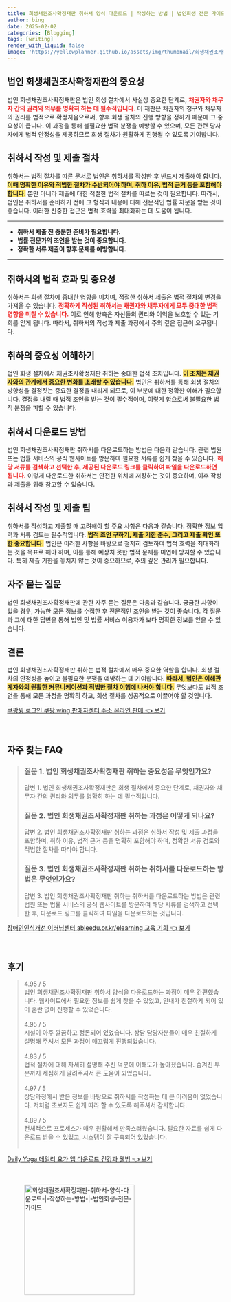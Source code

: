 ```yaml
---
title: 회생채권조사확정재판 취하서 양식 다운로드 | 작성하는 방법 | 법인회생 전문 가이드
author: bing
date: 2025-02-02
categories: [Blogging]
tags: [writing]
render_with_liquid: false
image: 'https://yellowplanner.github.io/assets/img/thumbnail/회생채권조사확정재판-취하서-양식-다운로드-|-작성하는-방법-|-법인회생-전문-가이드.webp'
---
```



<h2 id='법인회생채권조사확정재판의중요성'>법인 회생채권조사확정재판의 중요성</h2>

<p>법인 회생채권조사확정재판은 법인 회생 절차에서 사실상 중요한 단계로, <b><span style="color: #ee2323;">채권자와 채무자 간의 권리와 의무를 명확히 하는 데 필수적입니다.</span></b> 이 재판은 채권자의 청구와 채무자의 권리를 법적으로 확정지음으로써, 향후 회생 절차의 진행 방향을 정하기 때문에 그 중요성이 큽니다. 이 과정을 통해 불필요한 법적 분쟁을 예방할 수 있으며, 모든 관련 당사자에게 법적 안정성을 제공하므로 회생 절차가 원활하게 진행될 수 있도록 기여합니다.</p>

<h2 id='취하서작성및제출절차'>취하서 작성 및 제출 절차</h2>

<p>취하서는 법적 절차를 따른 문서로 법인은 취하서를 작성한 후 반드시 제출해야 합니다. <b><span style="background-color: #ffe066;">이때 명확한 이유와 적법한 절차가 수반되어야 하며, 취하 이유, 법적 근거 등을 포함해야 합니다.</span></b> 뿐만 아니라 제출에 대한 적절한 법적 절차를 따르는 것이 필요합니다. 따라서, 법인은 취하서를 준비하기 전에 그 형식과 내용에 대해 전문적인 법률 자문을 받는 것이 좋습니다. 이러한 신중한 접근은 법적 효력을 최대화하는 데 도움이 됩니다.</p>

<hr />

<ul>
    <li><b>취하서 제출 전 충분한 준비가 필요합니다.</b></li>
    <li><b>법률 전문가의 조언을 받는 것이 중요합니다.</b></li>
    <li><b>정확한 서류 제출이 향후 문제를 예방합니다.</b></li>
</ul>

<hr />

<h2 id='취하서의법적효과및중요성'>취하서의 법적 효과 및 중요성</h2>

<p>취하서는 회생 절차에 중대한 영향을 미치며, 적절한 취하서 제출은 법적 절차의 변경을 가져올 수 있습니다. <b><span style="color: #ee2323;">정확하게 작성된 취하서는 채권자와 채무자에게 모두 중대한 법적 영향을 미칠 수 있습니다.</span></b> 이로 인해 양측은 자신들의 권리와 이익을 보호할 수 있는 기회를 얻게 됩니다. 따라서, 취하서의 작성과 제출 과정에서 주의 깊은 접근이 요구됩니다.</p>

<h2 id='취하의중요성이해하기'>취하의 중요성 이해하기</h2>

<p>법인 회생 절차에서 채권조사확정재판 취하는 중대한 법적 조치입니다. <b><span style="background-color: #ffe066;">이 조치는 채권자와의 관계에서 중요한 변화를 초래할 수 있습니다.</span></b> 법인은 취하서를 통해 회생 절차의 방향성을 결정짓는 중요한 결정을 내리게 되므로, 이 부분에 대한 정확한 이해가 필요합니다. 결정을 내릴 때 법적 조언을 받는 것이 필수적이며, 이렇게 함으로써 불필요한 법적 분쟁을 피할 수 있습니다.</p>

<h2 id='취하서다운로드방법'>취하서 다운로드 방법</h2>

<p>법인 회생채권조사확정재판 취하서를 다운로드하는 방법은 다음과 같습니다. 관련 법원 또는 법률 서비스의 공식 웹사이트를 방문하여 필요한 서류를 쉽게 찾을 수 있습니다. <b><span style="color: #ee2323;">해당 서류를 검색하고 선택한 후, 제공된 다운로드 링크를 클릭하여 파일을 다운로드하면 됩니다.</span></b> 이렇게 다운로드한 취하서는 안전한 위치에 저장하는 것이 중요하며, 이후 작성과 제출을 위해 참고할 수 있습니다.</p>

<h2 id='취하서작성및제출팁'>취하서 작성 및 제출 팁</h2>

<p>취하서를 작성하고 제출할 때 고려해야 할 주요 사항은 다음과 같습니다. 정확한 정보 입력과 서류 검토는 필수적입니다. <b><span style="background-color: #ffe066;">법적 조언 구하기, 제출 기한 준수, 그리고 제출 확인 또한 중요합니다.</span></b> 법인은 이러한 사항을 바탕으로 철저히 검토하여 법적 효력을 최대화하는 것을 목표로 해야 하며, 이를 통해 예상치 못한 법적 문제를 미연에 방지할 수 있습니다. 특히 제출 기한을 놓치지 않는 것이 중요하므로, 주의 깊은 관리가 필요합니다.</p>

<h2 id='자주묻는질문'>자주 묻는 질문</h2>

<p>법인 회생채권조사확정재판에 관한 자주 묻는 질문은 다음과 같습니다. 궁금한 사항이 있을 경우, 가능한 모든 정보를 수집한 후 전문적인 조언을 받는 것이 좋습니다. 각 질문과 그에 대한 답변을 통해 법인 및 법률 서비스 이용자가 보다 명확한 정보를 얻을 수 있습니다.</p>

<h2 id='결론'>결론</h2>

<p>법인 회생채권조사확정재판 취하는 법적 절차에서 매우 중요한 역할을 합니다. 회생 절차의 안정성을 높이고 불필요한 분쟁을 예방하는 데 기여합니다. <b><span style="background-color: #ffe066;">따라서, 법인은 이해관계자와의 원활한 커뮤니케이션과 적법한 절차 이행에 나서야 합니다.</span></b> 무엇보다도 법적 조언을 통해 모든 과정을 명확히 하고, 회생 절차를 성공적으로 이끌어야 할 것입니다.</p>


<p><a class="click-button" title="쿠팡윙 로그인 쿠팡 wing 판매자센터 주소 온라인 판매" href="https://yellowplanner.github.io/posts/%EC%BF%A0%ED%8C%A1%EC%9C%99-%EB%A1%9C%EA%B7%B8%EC%9D%B8-%EC%BF%A0%ED%8C%A1-wing-%ED%8C%90%EB%A7%A4%EC%9E%90%EC%84%BC%ED%84%B0-%EC%A3%BC%EC%86%8C-%EC%98%A8%EB%9D%BC%EC%9D%B8-%ED%8C%90%EB%A7%A4/" rel="dofollow">쿠팡윙 로그인 쿠팡 wing 판매자센터 주소 온라인 판매 👈 보기</a></p><br>
<h2 id='자주_찾는_FAQ'>자주 찾는 FAQ</h2>
<div itemscope="" itemtype="https://schema.org/FAQPage"> 
<blockquote> 
<div itemscope="" itemprop="mainEntity" itemtype="https://schema.org/Question"> 
<h3 itemprop="name">질문 1. 법인 회생채권조사확정재판 취하는 중요성은 무엇인가요?</h3> 
<div itemscope="" itemprop="acceptedAnswer" itemtype="https://schema.org/Answer"> 
<span itemprop="text"> 
<p>답변 1. 법인 회생채권조사확정재판은 회생 절차에서 중요한 단계로, 채권자와 채무자 간의 권리와 의무를 명확히 하는 데 필수적입니다.</p> 
</span> 
</div> 
</div> 

<div itemscope="" itemprop="mainEntity" itemtype="https://schema.org/Question"> 
<h3 itemprop="name">질문 2. 법인 회생채권조사확정재판 취하는 과정은 어떻게 되나요?</h3> 
<div itemscope="" itemprop="acceptedAnswer" itemtype="https://schema.org/Answer"> 
<span itemprop="text"> 
<p>답변 2. 법인 회생채권조사확정재판 취하는 과정은 취하서 작성 및 제출 과정을 포함하며, 취하 이유, 법적 근거 등을 명확히 포함해야 하며, 정확한 서류 검토와 적법한 절차를 따라야 합니다.</p> 
</span> 
</div> 
</div> 

<div itemscope="" itemprop="mainEntity" itemtype="https://schema.org/Question"> 
<h3 itemprop="name">질문 3. 법인 회생채권조사확정재판 취하는 취하서를 다운로드하는 방법은 무엇인가요?</h3> 
<div itemscope="" itemprop="acceptedAnswer" itemtype="https://schema.org/Answer"> 
<span itemprop="text"> 
<p>답변 3. 법인 회생채권조사확정재판 취하는 취하서를 다운로드하는 방법은 관련 법원 또는 법률 서비스의 공식 웹사이트를 방문하여 해당 서류를 검색하고 선택한 후, 다운로드 링크를 클릭하여 파일을 다운로드하는 것입니다.</p> 
</span> 
</div> 
</div> 
</blockquote> 
</div>
<p><a class="click-button" title="장애인인식개선 이러닝센터 ableedu.or.kr/elearning 교육 기회" href="https://yellowplanner.github.io/posts/%EC%9E%A5%EC%95%A0%EC%9D%B8%EC%9D%B8%EC%8B%9D%EA%B0%9C%EC%84%A0-%EC%9D%B4%EB%9F%AC%EB%8B%9D%EC%84%BC%ED%84%B0-ableedu.or.krelearning-%EA%B5%90%EC%9C%A1-%EA%B8%B0%ED%9A%8C/" rel="dofollow">장애인인식개선 이러닝센터 ableedu.or.kr/elearning 교육 기회 👈 보기</a></p><br>
<h2 id='후기'>후기</h2>
<div itemscope itemtype="https://schema.org/Product">
  <blockquote>
  <div itemprop="review" itemscope itemtype="https://schema.org/Review">
      <div itemprop="reviewRating" itemscope itemtype="https://schema.org/Rating"> <span itemprop="ratingValue">4.95</span> / <span itemprop="bestRating">5</span> </div>
      <span itemprop="reviewBody">법인 회생채권조사확정재판 취하서 양식을 다운로드하는 과정이 매우 간편했습니다. 웹사이트에서 필요한 정보를 쉽게 찾을 수 있었고, 안내가 친절하게 되어 있어 혼란 없이 진행할 수 있었습니다.</span>
  </div>
  <br>
  <div itemprop="review" itemscope itemtype="https://schema.org/Review">
      <div itemprop="reviewRating" itemscope itemtype="https://schema.org/Rating"> <span itemprop="ratingValue">4.95</span> / <span itemprop="bestRating">5</span> </div>
      <span itemprop="reviewBody">시설이 아주 깔끔하고 정돈되어 있었습니다. 상담 담당자분들이 매우 친절하게 설명해 주셔서 모든 과정이 매끄럽게 진행되었습니다.</span>
  </div>
  <br>
  <div itemprop="review" itemscope itemtype="https://schema.org/Review">
      <div itemprop="reviewRating" itemscope itemtype="https://schema.org/Rating"> <span itemprop="ratingValue">4.83</span> / <span itemprop="bestRating">5</span> </div>
      <span itemprop="reviewBody">법적 절차에 대해 자세히 설명해 주신 덕분에 이해도가 높아졌습니다. 숨겨진 부분까지 세심하게 알려주셔서 큰 도움이 되었습니다.</span>
  </div>
  <br>
  <div itemprop="review" itemscope itemtype="https://schema.org/Review">
      <div itemprop="reviewRating" itemscope itemtype="https://schema.org/Rating"> <span itemprop="ratingValue">4.97</span> / <span itemprop="bestRating">5</span> </div>
      <span itemprop="reviewBody">상담과정에서 받은 정보를 바탕으로 취하서를 작성하는 데 큰 어려움이 없었습니다. 저처럼 초보자도 쉽게 따라 할 수 있도록 해주셔서 감사합니다.</span>
  </div>
  <br>
  <div itemprop="review" itemscope itemtype="https://schema.org/Review">
      <div itemprop="reviewRating" itemscope itemtype="https://schema.org/Rating"> <span itemprop="ratingValue">4.89</span> / <span itemprop="bestRating">5</span> </div>
      <span itemprop="reviewBody">전체적으로 프로세스가 매우 원활해서 만족스러웠습니다. 필요한 자료를 쉽게 다운로드 받을 수 있었고, 시스템이 잘 구축되어 있었습니다.</span>
  </div>
  <br>
  </blockquote>
</div>
<p><a class="click-button" title="Daily Yoga 데일리 요가 앱 다운로드 건강과 웰빙" href="https://yellowplanner.github.io/posts/Daily-Yoga-%EB%8D%B0%EC%9D%BC%EB%A6%AC-%EC%9A%94%EA%B0%80-%EC%95%B1-%EB%8B%A4%EC%9A%B4%EB%A1%9C%EB%93%9C-%EA%B1%B4%EA%B0%95%EA%B3%BC-%EC%9B%B0%EB%B9%99/" rel="dofollow">Daily Yoga 데일리 요가 앱 다운로드 건강과 웰빙 👈 보기</a></p><br>
<figure class="image"><img src="https://yellowplanner.github.io/assets/img/thumbnail/회생채권조사확정재판-취하서-양식-다운로드-|-작성하는-방법-|-법인회생-전문-가이드.webp" alt="회생채권조사확정재판-취하서-양식-다운로드-|-작성하는-방법-|-법인회생-전문-가이드" width="256" height="256"></figure>